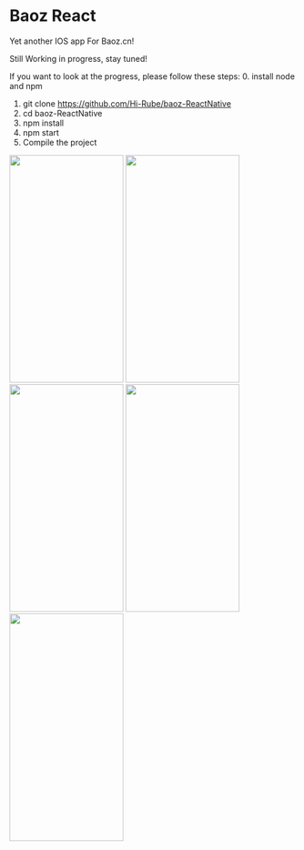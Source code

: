 # Baoz React

Yet another IOS app For Baoz.cn!

Still Working in progress, stay tuned!

If you want to look at the progress, please follow these steps:
0. install node and npm

1. git clone https://github.com/Hi-Rube/baoz-ReactNative
2. cd baoz-ReactNative
3. npm install
4. npm start
5. Compile the project

<img src="https://github.com/Hi-Rube/baoz-ReactNative/blob/master/Images/group.png?raw=true" width=200 height=400/>
<img src="https://github.com/Hi-Rube/baoz-ReactNative/blob/master/Images/club.png?raw=true" width=200 height=400/>
<img src="https://github.com/Hi-Rube/baoz-ReactNative/blob/master/Images/comment.png?raw=true" width=200 height=400/>
<img src="https://github.com/Hi-Rube/baoz-ReactNative/blob/master/Images/commentCode.png?raw=true" width=200 height=400/>
<img src="https://github.com/Hi-Rube/baoz-ReactNative/blob/master/Images/commentImage.png?raw=true" width=200 height=400/>


